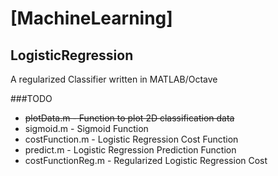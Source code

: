 # [MachineLearning] 

## LogisticRegression

A regularized Classifier written in MATLAB/Octave


###TODO
- ~~plotData.m - Function to plot 2D classification data~~  
- sigmoid.m - Sigmoid Function  
- costFunction.m - Logistic Regression Cost Function  
- predict.m - Logistic Regression Prediction Function  
- costFunctionReg.m - Regularized Logistic Regression Cost
